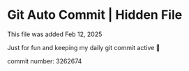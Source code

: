 # Git Auto Commit | Hidden File

This file was added Feb 12, 2025

Just for fun and keeping my daily git commit active 🤪

commit number: 3262674
